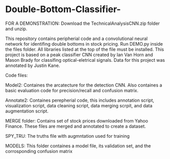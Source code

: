 # Double-Bottom-Classifier-
FOR A DEMONSTRATION:
  Download the TechnicalAnalysisCNN.zip folder and unzip. 

This repository contains peripherial code and a convolutional neural network for identifing double bottoms in stock pricing. Run DEMO.py inside the files folder. All libraries listed at the top of the file must be installed. This project is based on a peak classifier CNN created by Ian Van Horn and Mason Brady for classifing optical-eletrical signals. Data for this project was annotated by Justin Kane.

Code files:


  Model2:
    Containes the arcatecture for the detection CNN. Also containes a basic evaluation code for precision/recall and confusion matrix. 
    
  Annotate2:
    Containes perepherial code, this includes annotation script, visualization script, data cleaning script, data merging scrpit, and data augmentation script.

MERGE folder: Contains set of stock prices downloaded from Yahoo Finance. These files are merged and annotated to create a dataset.

SPY_TRU: The truths file with augmntation used for training

MODELS: This folder containes a model file, its validation set, and the corrosponding confusion matrix



